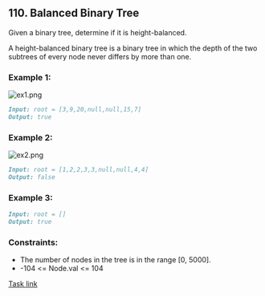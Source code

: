 ## 110. Balanced Binary Tree

Given a binary tree, determine if it is height-balanced.

A height-balanced binary tree is a binary tree in which the depth of the two subtrees of every node never differs by more than one.


### Example 1:
![ex1.png](ex1.png)
```markdown
Input: root = [3,9,20,null,null,15,7]
Output: true
```

### Example 2:
![ex2.png](ex2.png)
```markdown
Input: root = [1,2,2,3,3,null,null,4,4]
Output: false
```

### Example 3:
```markdown
Input: root = []
Output: true
```

### Constraints:
- The number of nodes in the tree is in the range [0, 5000].
- -104 <= Node.val <= 104

[Task link](https://leetcode.com/problems/balanced-binary-tree/)